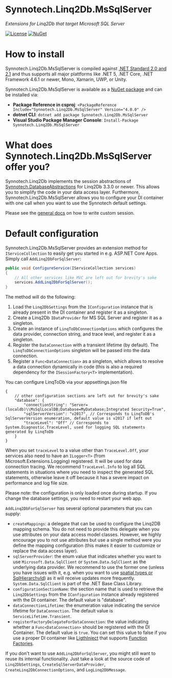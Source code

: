 # Synnotech.Linq2Db.MsSqlServer

*Extensions for Linq2Db that target Microsoft SQL Server*

[![License](https://img.shields.io/badge/License-MIT-green.svg?style=for-the-badge)](https://github.com/Synnotech-AG/Synnotech.Linq2Db/blob/main/LICENSE)
[![NuGet](https://img.shields.io/badge/NuGet-4.0.0-blue.svg?style=for-the-badge)](https://www.nuget.org/packages/Synnotech.Linq2Db.MsSqlServer/)

# How to install

Synnotech.Linq2Db.MsSqlServer is compiled against [.NET Standard 2.0 and 2.1](https://docs.microsoft.com/en-us/dotnet/standard/net-standard) and thus supports all major plattforms like .NET 5, .NET Core, .NET Framework 4.6.1 or newer, Mono, Xamarin, UWP, or Unity.

Synnotech.Linq2Db.MsSqlServer is available as a [NuGet package](https://www.nuget.org/packages/Synnotech.Linq2Db.MsSqlServer/) and can be installed via:

- **Package Reference in csproj**: `<PackageReference Include="Synnotech.Linq2Db.MsSqlServer" Version="4.0.0" />`
- **dotnet CLI**: `dotnet add package Synnotech.Linq2Db.MsSqlServer`
- **Visual Studio Package Manager Console**: `Install-Package Synnotech.Linq2Db.MsSqlServer`

# What does Synnotech.Linq2Db.MsSqlServer offer you?

Synnotech.Linq2Db implements the session abstractions of [Synnotech.DatabaseAbstractions](https://github.com/Synnotech-AG/Synnotech.DatabaseAbstractions) for Linq2Db 3.3.0 or newer. This allows you to simplify the code in your data access layer. Furthermore, Synnotech.Linq2Db.MsSqlServer allows you to configure your DI container with one call when you want to use the Synnotech default settings.

Please see the [general docs](https://github.com/Synnotech-AG/Synnotech.Linq2Db/blob/main/readme.md) on how to write custom session.

# Default configuration

Synnotech.Linq2Db.MsSqlServer provides an extension method for `IServiceCollection` to easily get you started in e.g. ASP.NET Core Apps. Simply call `AddLinq2DbForSqlServer`:

```csharp
public void ConfigureService(IServiceCollection services)
{
    // All other services like MVC are left out for brevity's sake 
    services.AddLinq2DbForSqlServer();
}
```

The method will do the following:

1. Load the `Linq2DbSettings` from the `IConfiguration` instance that is already present in the DI container and register it as a singleton.
1. Create a Linq2Db `IDataProvider` for MS SQL Server and register it as a singleton.
1. Create an instance of `LinqToDbConnectionOptions` which configures the data provider, connection string, and trace level, and register it as a singleton.
1. Register the `DataConnection` with a transient lifetime (by default). The `LinqToDbConnectionOptions` singleton will be passed into the data connection.
1. Register a `Func<DataConnection>` as a singleton, which allows to resolve a data connection dynamically in code (this is also a required dependency for the `ISessionFactory<T>` implementation).

You can configure LinqToDb via your appsettings.json file

```jsonc
{
    // other configuration sections are left out for brevity's sake
    "database": {
        "connectionString": "Server=(localdb)\\MsSqlLocalDB;Database=MyDatabase;Integrated Security=True",
        "sqlServerVersion": "v2017", // Corresponds to LinqToDB's SqlServerVersion enumeration, default value is v2017 if left out
        "traceLevel": "Off" // Corresponds to System.Diagnostic.TraceLevel, used for logging SQL statements generated by LinqToDb
    }
}
```

When you set `traceLevel` to a value other than `TraceLevel.Off`, your services also need to have an `ILogger<T>` (from Microsoft.Extensions.Logging) registered. It will be used for data connection tracing. We recommend `TraceLevel.Info` to log all SQL statements in situations where you need to inspect the generated SQL statements, otherwise leave it off because it has a severe impact on performance and log file size.

Please note: the configuration is only loaded once during startup. If you change the database settings, you need to restart your web app.

`AddLinq2DbForSqlServer` has several optional parameters that you can supply:

- `createMappings`: a delegate that can be used to configure the Linq2DB mapping schema. You do not need to provide this delegate when you use attributes on your data access model classes. However, we highly encourage you to not use attributes but use a single method were you define the mapping configuration (this makes it easier to customize or replace the data access layer).
- `sqlServerProvider`: the enum value that indicates whether you want to use `Microsoft.Data.SqlClient` or `System.Data.SqlClient` as the underlying data provider. We recommend to use the former one (unless you have issues with it, e.g. when you want to use [spatial types or SqlHierarchyId]()) as it will receive updates more frequently. `System.Data.SqlClient` is part of the .NET Base Class Library.
- `configurationSectionName`: the section name that is used to retrieve the `Linq2DbSettings` from the `IConfiguration` instance already registered with the DI container. The default value is "database".
- `dataConnectionLifetime`: the enumeration value indicating the service lifetime for `DataConnection`. The default value is `ServiceLifetime.Transient`.
- `registerFactoryDelegateForDataConnection`: the value indicating whether a `Func<DataConnection>` should be registered with the DI Container. The default value is `true`. You can set this value to false if you use a proper DI container like [LigthInject](https://github.com/seesharper/LightInject) that supports [Function Factories](https://www.lightinject.net/#function-factories).

If you don't want to use `AddLinq2DbForSqlServer`, you might still want to reuse its internal functionality. Just take a look at the source code of `Linq2DbSettings`, `CreateSqlServerDataProvider`, `CreateLinq2DbConnectionOptions`, and `LogLinq2DbMessage`.